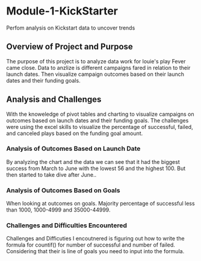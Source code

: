# Module-1-KickStarter
Perfom analysis on Kickstart data to uncover trends

## Overview of Project and Purpose
The purpose of this project is to analyze data work for louie's play Fever came close. Data to anzlize is different campaigns fared in relation to their launch dates. Then visualize campaign outcomes based on their launch dates and their funding goals. 

## Analysis and Challenges
With the knoweledge of pivot tables and charting to visualize campaigns on outcomes based on launch dates and their funding goals. The challenges were using the excel skills to visualize the percentage of successful, failed, and canceled plays based on the funding goal amount.

### Analysis of Outcomes Based on Launch Date
By analyzing the chart and the data we can see that it had the biggest success from March to June with the lowest 56 and the highest 100. But then started to take dive after June..

### Analysis of Outcomes Based on Goals
When looking at outcomes on goals. Majority percentage of successful less than 1000, 1000-4999 and 35000-44999.

### Challenges and Difficulties Encountered
Challenges and Difficuties I encoutnered is figuring out how to write the formula for countif() for number of successful and number of failed. Considering that their is line of goals you need to input into the formula. 
